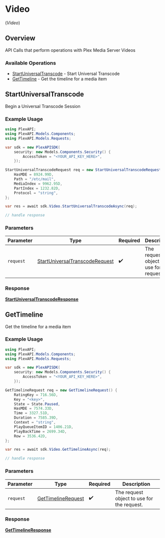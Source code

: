 # Video
(*Video*)

## Overview

API Calls that perform operations with Plex Media Server Videos


### Available Operations

* [StartUniversalTranscode](#startuniversaltranscode) - Start Universal Transcode
* [GetTimeline](#gettimeline) - Get the timeline for a media item

## StartUniversalTranscode

Begin a Universal Transcode Session

### Example Usage

```csharp
using PlexAPI;
using PlexAPI.Models.Components;
using PlexAPI.Models.Requests;

var sdk = new PlexAPISDK(
    security: new Models.Components.Security() {
        AccessToken = "<YOUR_API_KEY_HERE>",
    });

StartUniversalTranscodeRequest req = new StartUniversalTranscodeRequest() {
    HasMDE = 8924.99D,
    Path = "/etc/mail",
    MediaIndex = 9962.95D,
    PartIndex = 1232.82D,
    Protocol = "string",
};

var res = await sdk.Video.StartUniversalTranscodeAsync(req);

// handle response
```

### Parameters

| Parameter                                                                                 | Type                                                                                      | Required                                                                                  | Description                                                                               |
| ----------------------------------------------------------------------------------------- | ----------------------------------------------------------------------------------------- | ----------------------------------------------------------------------------------------- | ----------------------------------------------------------------------------------------- |
| `request`                                                                                 | [StartUniversalTranscodeRequest](../../Models/Requests/StartUniversalTranscodeRequest.md) | :heavy_check_mark:                                                                        | The request object to use for the request.                                                |


### Response

**[StartUniversalTranscodeResponse](../../Models/Requests/StartUniversalTranscodeResponse.md)**


## GetTimeline

Get the timeline for a media item

### Example Usage

```csharp
using PlexAPI;
using PlexAPI.Models.Components;
using PlexAPI.Models.Requests;

var sdk = new PlexAPISDK(
    security: new Models.Components.Security() {
        AccessToken = "<YOUR_API_KEY_HERE>",
    });

GetTimelineRequest req = new GetTimelineRequest() {
    RatingKey = 716.56D,
    Key = "<key>",
    State = State.Paused,
    HasMDE = 7574.33D,
    Time = 3327.51D,
    Duration = 7585.39D,
    Context = "string",
    PlayQueueItemID = 1406.21D,
    PlayBackTime = 2699.34D,
    Row = 3536.42D,
};

var res = await sdk.Video.GetTimelineAsync(req);

// handle response
```

### Parameters

| Parameter                                                         | Type                                                              | Required                                                          | Description                                                       |
| ----------------------------------------------------------------- | ----------------------------------------------------------------- | ----------------------------------------------------------------- | ----------------------------------------------------------------- |
| `request`                                                         | [GetTimelineRequest](../../Models/Requests/GetTimelineRequest.md) | :heavy_check_mark:                                                | The request object to use for the request.                        |


### Response

**[GetTimelineResponse](../../Models/Requests/GetTimelineResponse.md)**

